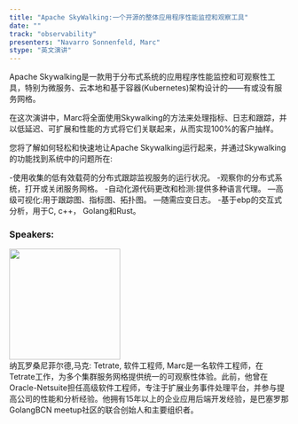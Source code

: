 ```yaml
---
title: "Apache SkyWalking:一个开源的整体应用程序性能监控和观察工具"
date: "" 
track: "observability"
presenters: "Navarro Sonnenfeld, Marc"
stype: "英文演讲"
---
```

Apache Skywalking是一款用于分布式系统的应用程序性能监控和可观察性工具，特别为微服务、云本地和基于容器(Kubernetes)架构设计的——有或没有服务网格。

在这次演讲中，Marc将全面使用Skywalking的方法来处理指标、日志和跟踪，并以低延迟、可扩展和性能的方式将它们关联起来，从而实现100%的客户抽样。

您将了解如何轻松和快速地让Apache Skywalking运行起来，并通过Skywalking的功能找到系统中的问题所在:

-使用收集的低有效载荷的分布式跟踪监视服务的运行状况。
-观察你的分布式系统，打开或关闭服务网格。
-自动化源代码更改和检测:提供多种语言代理。
—高级可视化:用于跟踪图、指标图、拓扑图。
—随需应变日志。
-基于ebp的交互式分析，用于C, c++， Golang和Rust。
 ### Speakers: 
 <img src="images/speaker/1195.png" width="200" /><br>纳瓦罗桑尼菲尔德,马克: Tetrate, 软件工程师, Marc是一名软件工程师，在Tetrate工作，为多个集群服务网格提供统一的可观察性体验。此前，他曾在Oracle-Netsuite担任高级软件工程师，专注于扩展业务事件处理平台，并参与提高公司的性能和分析经验。他拥有15年以上的企业应用后端开发经验，是巴塞罗那GolangBCN meetup社区的联合创始人和主要组织者。
 